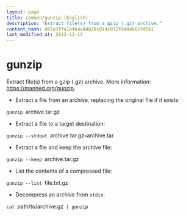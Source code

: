 ```yaml
---
layout: page
title: common/gunzip (English)
description: "Extract file(s) from a gzip (.gz) archive."
content_hash: d65e3ffa1b464a44028c014c072f6444661fd6b1
last_modified_at: 2022-12-13
---
```

# gunzip

Extract file(s) from a gzip (.gz) archive.
More information: <https://manned.org/gunzip>.

- Extract a file from an archive, replacing the original file if it exists:

`gunzip `<span class="tldr-var badge badge-pill bg-dark-lm bg-white-dm text-white-lm text-dark-dm font-weight-bold">archive.tar.gz</span>

- Extract a file to a target destination:

`gunzip --stdout `<span class="tldr-var badge badge-pill bg-dark-lm bg-white-dm text-white-lm text-dark-dm font-weight-bold">archive.tar.gz</span>` > `<span class="tldr-var badge badge-pill bg-dark-lm bg-white-dm text-white-lm text-dark-dm font-weight-bold">archive.tar</span>

- Extract a file and keep the archive file:

`gunzip --keep `<span class="tldr-var badge badge-pill bg-dark-lm bg-white-dm text-white-lm text-dark-dm font-weight-bold">archive.tar.gz</span>

- List the contents of a compressed file:

`gunzip --list `<span class="tldr-var badge badge-pill bg-dark-lm bg-white-dm text-white-lm text-dark-dm font-weight-bold">file.txt.gz</span>

- Decompress an archive from `stdin`:

`cat `<span class="tldr-var badge badge-pill bg-dark-lm bg-white-dm text-white-lm text-dark-dm font-weight-bold">path/to/archive.gz</span>` | gunzip`
